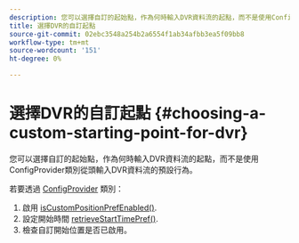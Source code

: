 ```yaml
---
description: 您可以選擇自訂的起始點，作為何時輸入DVR資料流的起點，而不是使用ConfigProvider類別從頭輸入DVR資料流的預設行為。
title: 選擇DVR的自訂起點
source-git-commit: 02ebc3548a254b2a6554f1ab34afbb3ea5f09bb8
workflow-type: tm+mt
source-wordcount: '151'
ht-degree: 0%

---
```


# 選擇DVR的自訂起點 {#choosing-a-custom-starting-point-for-dvr}

您可以選擇自訂的起始點，作為何時輸入DVR資料流的起點，而不是使用ConfigProvider類別從頭輸入DVR資料流的預設行為。

若要透過 [ConfigProvider](https://help.adobe.com/en_US/primetime/api/reference_implementation/android/javadoc/com/adobe/primetime/reference/config/ConfigProvider.html) 類別：

1. 啟用 [isCustomPositionPrefEnabled()](https://help.adobe.com/en_US/primetime/api/reference_implementation/android/javadoc/com/adobe/primetime/reference/config/ConfigProvider.html#isCustomPositionPrefEnabled()).
1. 設定開始時間 [retrieveStartTimePref()](https://help.adobe.com/en_US/primetime/api/reference_implementation/android/javadoc/com/adobe/primetime/reference/config/IPlaybackConfig.html#iretrieveStartTimePref()).
1. 檢查自訂開始位置是否已啟用。

